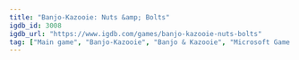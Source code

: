 ```yaml
---
title: "Banjo-Kazooie: Nuts &amp; Bolts"
igdb_id: 3008
igdb_url: "https://www.igdb.com/games/banjo-kazooie-nuts-bolts"
tag: ["Main game", "Banjo-Kazooie", "Banjo & Kazooie", "Microsoft Game Studios", "Rare", "Platform", "Racing", "Quiz/Trivia", "Adventure", "Single player", "Multiplayer", "First person", "Third person", "Bird view / Isometric", "Action", "Comedy", "Open world"]
---
```

